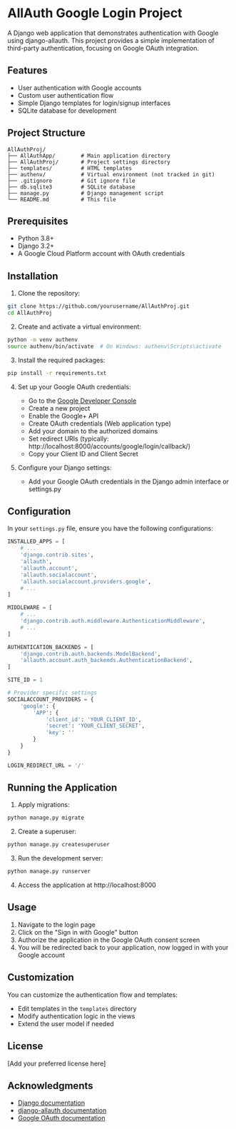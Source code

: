 # AllAuth Google Login Project

A Django web application that demonstrates authentication with Google using django-allauth. This project provides a simple implementation of third-party authentication, focusing on Google OAuth integration.

## Features

- User authentication with Google accounts
- Custom user authentication flow
- Simple Django templates for login/signup interfaces
- SQLite database for development

## Project Structure

```
AllAuthProj/
├── AllAuthApp/        # Main application directory
├── AllAuthProj/       # Project settings directory
├── templates/         # HTML templates
├── authenv/           # Virtual environment (not tracked in git)
├── .gitignore         # Git ignore file
├── db.sqlite3         # SQLite database
├── manage.py          # Django management script
└── README.md          # This file
```

## Prerequisites

- Python 3.8+
- Django 3.2+
- A Google Cloud Platform account with OAuth credentials

## Installation

1. Clone the repository:
```bash
git clone https://github.com/yourusername/AllAuthProj.git
cd AllAuthProj
```

2. Create and activate a virtual environment:
```bash
python -m venv authenv
source authenv/bin/activate  # On Windows: authenv\Scripts\activate
```

3. Install the required packages:
```bash
pip install -r requirements.txt
```

4. Set up your Google OAuth credentials:
   - Go to the [Google Developer Console](https://console.developers.google.com/)
   - Create a new project
   - Enable the Google+ API
   - Create OAuth credentials (Web application type)
   - Add your domain to the authorized domains
   - Set redirect URIs (typically: http://localhost:8000/accounts/google/login/callback/)
   - Copy your Client ID and Client Secret

5. Configure your Django settings:
   - Add your Google OAuth credentials in the Django admin interface or settings.py

## Configuration

In your `settings.py` file, ensure you have the following configurations:

```python
INSTALLED_APPS = [
    # ...
    'django.contrib.sites',
    'allauth',
    'allauth.account',
    'allauth.socialaccount',
    'allauth.socialaccount.providers.google',
    # ...
]

MIDDLEWARE = [
    # ...
    'django.contrib.auth.middleware.AuthenticationMiddleware',
    # ...
]

AUTHENTICATION_BACKENDS = [
    'django.contrib.auth.backends.ModelBackend',
    'allauth.account.auth_backends.AuthenticationBackend',
]

SITE_ID = 1

# Provider specific settings
SOCIALACCOUNT_PROVIDERS = {
    'google': {
        'APP': {
            'client_id': 'YOUR_CLIENT_ID',
            'secret': 'YOUR_CLIENT_SECRET',
            'key': ''
        }
    }
}

LOGIN_REDIRECT_URL = '/'
```

## Running the Application

1. Apply migrations:
```bash
python manage.py migrate
```

2. Create a superuser:
```bash
python manage.py createsuperuser
```

3. Run the development server:
```bash
python manage.py runserver
```

4. Access the application at http://localhost:8000

## Usage

1. Navigate to the login page
2. Click on the "Sign in with Google" button
3. Authorize the application in the Google OAuth consent screen
4. You will be redirected back to your application, now logged in with your Google account

## Customization

You can customize the authentication flow and templates:

- Edit templates in the `templates` directory
- Modify authentication logic in the views
- Extend the user model if needed

## License

[Add your preferred license here]

## Acknowledgments

- [Django documentation](https://docs.djangoproject.com/)
- [django-allauth documentation](https://django-allauth.readthedocs.io/)
- [Google OAuth documentation](https://developers.google.com/identity/protocols/oauth2)
